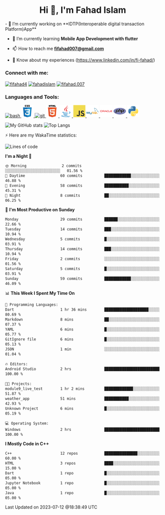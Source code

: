 <h1 align="center">Hi 👋, I'm Fahad Islam</h1>
- 🔭 I’m currently working on **IDTP(Interoperable digital transaction Platform)App**

- 🌱 I’m currently learning **Mobile App Development with flutter**

- 📫 How to reach me **fifahad007@gmail.com**

- 📄 Know about my experiences (https://www.linkedin.com/in/fi-fahad/)

<h3 align="left">Connect with me:</h3>
<p align="left">
<a href="https://twitter.com/fifahad4" target="blank"><img align="center" src="https://raw.githubusercontent.com/rahuldkjain/github-profile-readme-generator/master/src/images/icons/Social/twitter.svg" alt="fifahad4" height="30" width="40" /></a>
<a href="https://www.linkedin.com/in/fi-fahad/" target="blank"><img align="center" src="https://raw.githubusercontent.com/rahuldkjain/github-profile-readme-generator/master/src/images/icons/Social/linked-in-alt.svg" alt="fahadislam" height="30" width="40" /></a>
<a href="https://fb.com/fifahad.007" target="blank"><img align="center" src="https://raw.githubusercontent.com/rahuldkjain/github-profile-readme-generator/master/src/images/icons/Social/facebook.svg" alt="fifahad.007" height="30" width="40" /></a>
</p>

<h3 align="left">Languages and Tools:</h3>
<p align="left"> <a href="https://www.gnu.org/software/bash/" target="_blank" rel="noreferrer"> <img src="https://www.vectorlogo.zone/logos/gnu_bash/gnu_bash-icon.svg" alt="bash" width="40" height="40"/> </a> <a href="https://www.w3schools.com/css/" target="_blank" rel="noreferrer"> <img src="https://raw.githubusercontent.com/devicons/devicon/master/icons/css3/css3-original-wordmark.svg" alt="css3" width="40" height="40"/> </a> <a href="https://git-scm.com/" target="_blank" rel="noreferrer"> <img src="https://www.vectorlogo.zone/logos/git-scm/git-scm-icon.svg" alt="git" width="40" height="40"/> </a> <a href="https://www.w3.org/html/" target="_blank" rel="noreferrer"> <img src="https://raw.githubusercontent.com/devicons/devicon/master/icons/html5/html5-original-wordmark.svg" alt="html5" width="40" height="40"/> </a> <a href="https://www.java.com" target="_blank" rel="noreferrer"> <img src="https://raw.githubusercontent.com/devicons/devicon/master/icons/java/java-original.svg" alt="java" width="40" height="40"/> </a> <a href="https://developer.mozilla.org/en-US/docs/Web/JavaScript" target="_blank" rel="noreferrer"> <img src="https://raw.githubusercontent.com/devicons/devicon/master/icons/javascript/javascript-original.svg" alt="javascript" width="40" height="40"/> </a> <a href="https://www.mysql.com/" target="_blank" rel="noreferrer"> <img src="https://raw.githubusercontent.com/devicons/devicon/master/icons/mysql/mysql-original-wordmark.svg" alt="mysql" width="40" height="40"/> </a> <a href="https://www.oracle.com/" target="_blank" rel="noreferrer"> <img src="https://raw.githubusercontent.com/devicons/devicon/master/icons/oracle/oracle-original.svg" alt="oracle" width="40" height="40"/> </a> <a href="https://www.php.net" target="_blank" rel="noreferrer"> <img src="https://raw.githubusercontent.com/devicons/devicon/master/icons/php/php-original.svg" alt="php" width="40" height="40"/> </a> <a href="https://www.python.org" target="_blank" rel="noreferrer"> <img src="https://raw.githubusercontent.com/devicons/devicon/master/icons/python/python-original.svg" alt="python" width="40" height="40"/> </a> </p>

![My GitHub stats](https://github-readme-stats.vercel.app/api?username=Fahaddada47&show_icons=true&theme=radical)
![Top Langs](https://github-readme-stats.vercel.app/api/top-langs/?username=Fahaddada47&layout=donut)


⚡ Here are my WakaTime statistics:

<!--START_SECTION:waka-->
![Lines of code](https://img.shields.io/badge/From%20Hello%20World%20I%27ve%20Written-183.5%20thousand%20lines%20of%20code-blue)

**I'm a Night 🦉** 

```text
🌞 Morning                2 commits           ░░░░░░░░░░░░░░░░░░░░░░░░░   01.56 % 
🌆 Daytime                60 commits          ████████████░░░░░░░░░░░░░   46.88 % 
🌃 Evening                58 commits          ███████████░░░░░░░░░░░░░░   45.31 % 
🌙 Night                  8 commits           ██░░░░░░░░░░░░░░░░░░░░░░░   06.25 % 
```
📅 **I'm Most Productive on Sunday** 

```text
Monday                   29 commits          ██████░░░░░░░░░░░░░░░░░░░   22.66 % 
Tuesday                  14 commits          ███░░░░░░░░░░░░░░░░░░░░░░   10.94 % 
Wednesday                5 commits           █░░░░░░░░░░░░░░░░░░░░░░░░   03.91 % 
Thursday                 14 commits          ███░░░░░░░░░░░░░░░░░░░░░░   10.94 % 
Friday                   2 commits           ░░░░░░░░░░░░░░░░░░░░░░░░░   01.56 % 
Saturday                 5 commits           █░░░░░░░░░░░░░░░░░░░░░░░░   03.91 % 
Sunday                   59 commits          ████████████░░░░░░░░░░░░░   46.09 % 
```


📊 **This Week I Spent My Time On** 

```text
💬 Programming Languages: 
Dart                     1 hr 36 mins        ████████████████████░░░░░   80.69 % 
Markdown                 8 mins              ██░░░░░░░░░░░░░░░░░░░░░░░   07.37 % 
YAML                     6 mins              █░░░░░░░░░░░░░░░░░░░░░░░░   05.77 % 
GitIgnore file           6 mins              █░░░░░░░░░░░░░░░░░░░░░░░░   05.13 % 
JSON                     1 min               ░░░░░░░░░░░░░░░░░░░░░░░░░   01.04 % 

🔥 Editors: 
Android Studio           2 hrs               █████████████████████████   100.00 % 

🐱‍💻 Projects: 
module9_live_test        1 hr 2 mins         █████████████░░░░░░░░░░░░   51.87 % 
weather_app              51 mins             ███████████░░░░░░░░░░░░░░   42.93 % 
Unknown Project          6 mins              █░░░░░░░░░░░░░░░░░░░░░░░░   05.19 % 

💻 Operating System: 
Windows                  2 hrs               █████████████████████████   100.00 % 
```

**I Mostly Code in C++** 

```text
C++                      12 repos            ███████████████░░░░░░░░░░   60.00 % 
HTML                     3 repos             ████░░░░░░░░░░░░░░░░░░░░░   15.00 % 
Dart                     1 repo              █░░░░░░░░░░░░░░░░░░░░░░░░   05.00 % 
Jupyter Notebook         1 repo              █░░░░░░░░░░░░░░░░░░░░░░░░   05.00 % 
Java                     1 repo              █░░░░░░░░░░░░░░░░░░░░░░░░   05.00 % 
```




 Last Updated on 2023-07-12 @18:38:49 UTC
<!--END_SECTION:waka-->


